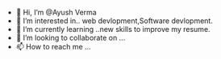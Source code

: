 - 👋 Hi, I’m @Ayush Verma
- 👀 I’m interested in.. web devlopment,Software devlopment.
- 🌱 I’m currently learning ..new skills to improve my resume.
- 💞️ I’m looking to collaborate on ...
- 📫 How to reach me ...

<!---
Ayu947/Ayu947 is a ✨ special ✨ repository because its `README.md` (this file) appears on your GitHub profile.
You can click the Preview link to take a look at your changes.
--->
